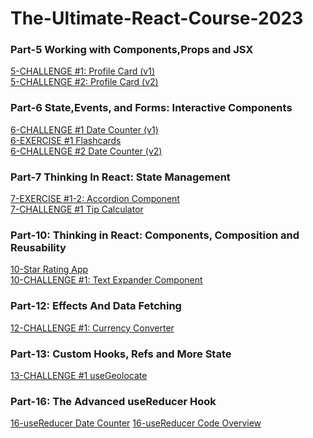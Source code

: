 # The-Ultimate-React-Course-2023

### Part-5 Working with Components,Props and JSX
[5-CHALLENGE #1: Profile Card (v1)](https://codesandbox.io/s/profile-card-8wy86z) <br/>
[5-CHALLENGE #2: Profile Card (v2)](https://codesandbox.io/s/profile-card-v2-sj3t98)<br/>
### Part-6 State,Events, and Forms: Interactive Components
[6-CHALLENGE #1 Date Counter (v1)](https://codesandbox.io/s/date-counter-v1-m8tzx8) <br/>
[6-EXERCISE #1 Flashcards](https://codesandbox.io/s/flash-cards-ym6h4z?file=/src/App.js) <br/>
[6-CHALLENGE #2 Date Counter (v2)](https://codesandbox.io/s/date-counter-v2-k57mt9) <br/>
### Part-7 Thinking In React: State Management
[7-EXERCISE #1-2: Accordion Component](https://codesandbox.io/s/accordion-question-p8pq9c?file=/src/App.js) <br/>
[7-CHALLENGE #1 Tip Calculator](https://codesandbox.io/s/tip-app-dwkxn4?file=/src/App.js)
### Part-10: Thinking in React: Components, Composition and Reusability
[10-Star Rating App](https://codesandbox.io/s/star-app-585n5s?file=/src/StarRating.js)<br/>
[10-CHALLENGE #1: Text Expander Component](https://codesandbox.io/s/text-expander-sw8ycj?file=/src/App.js)
### Part-12: Effects And Data Fetching
[12-CHALLENGE #1: Currency Converter](https://codesandbox.io/s/currency-conventer-rtdxtl?file=/src/App.js)
### Part-13: Custom Hooks, Refs and More State
[13-CHALLENGE #1 useGeolocate](https://codesandbox.io/s/customhook-usegeolocation-7n94vc)
### Part-16: The Advanced useReducer Hook
[16-useReducer Date Counter](https://codesandbox.io/s/usereducer-date-counter-2c97z4)
[16-useReducer Code Overview](https://github.com/mahir097/The-Ultimate-React-Course-2023/assets/99602660/3c5c1a28-d765-4ee0-881a-f7984dd379c2)
